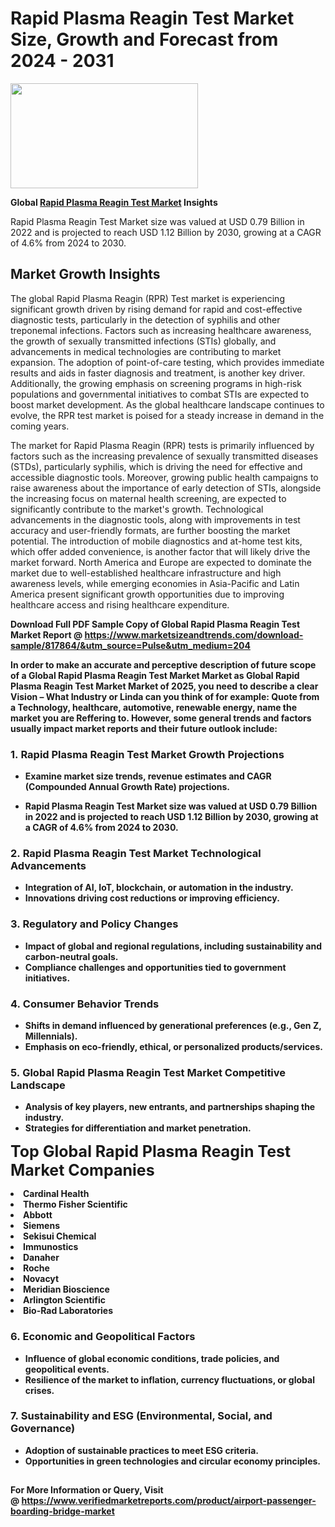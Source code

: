 <H1>Rapid Plasma Reagin Test Market Size, Growth and Forecast from 2024 - 2031</H1><img class="aligncenter size-medium wp-image-584254" src="https://thirdeyenews.in/wp-content/uploads/2024/09/Global-Market-Research-300x168.jpeg" alt="" width="300" height="168" /><p><strong>Global&nbsp;<a href="https://www.marketsizeandtrends.com/download-sample/817864/&amp;utm_source=Pulse&amp;utm_medium=204">Rapid Plasma Reagin Test Market</a> Insights</strong></p><p>Rapid Plasma Reagin Test Market size was valued at USD 0.79 Billion in 2022 and is projected to reach USD 1.12 Billion by 2030, growing at a CAGR of 4.6% from 2024 to 2030.</p><p><h2>Market Growth Insights</h2> <p>The global Rapid Plasma Reagin (RPR) Test market is experiencing significant growth driven by rising demand for rapid and cost-effective diagnostic tests, particularly in the detection of syphilis and other treponemal infections. Factors such as increasing healthcare awareness, the growth of sexually transmitted infections (STIs) globally, and advancements in medical technologies are contributing to market expansion. The adoption of point-of-care testing, which provides immediate results and aids in faster diagnosis and treatment, is another key driver. Additionally, the growing emphasis on screening programs in high-risk populations and governmental initiatives to combat STIs are expected to boost market development. As the global healthcare landscape continues to evolve, the RPR test market is poised for a steady increase in demand in the coming years.</p> <p><strong></strong></p> <p>The market for Rapid Plasma Reagin (RPR) tests is primarily influenced by factors such as the increasing prevalence of sexually transmitted diseases (STDs), particularly syphilis, which is driving the need for effective and accessible diagnostic tools. Moreover, growing public health campaigns to raise awareness about the importance of early detection of STIs, alongside the increasing focus on maternal health screening, are expected to significantly contribute to the market's growth. Technological advancements in the diagnostic tools, along with improvements in test accuracy and user-friendly formats, are further boosting the market potential. The introduction of mobile diagnostics and at-home test kits, which offer added convenience, is another factor that will likely drive the market forward. North America and Europe are expected to dominate the market due to well-established healthcare infrastructure and high awareness levels, while emerging economies in Asia-Pacific and Latin America present significant growth opportunities due to improving healthcare access and rising healthcare expenditure.</p> <p><strong></p><p><span class=""><strong>Download Full PDF Sample Copy of Global Rapid Plasma Reagin Test Market Report</strong> @ <a href="https://www.marketsizeandtrends.com/download-sample/817864/&amp;utm_source=Pulse&amp;utm_medium=204" target="_blank">https://www.marketsizeandtrends.com/download-sample/817864/&amp;utm_source=Pulse&amp;utm_medium=204</a></span></p><p>In order to make an accurate and perceptive description of future scope of a Global&nbsp;Rapid Plasma Reagin Test Market Market as Global&nbsp;Rapid Plasma Reagin Test Market Market of 2025, you need to describe a clear Vision &ndash; What Industry or Linda can you think of for example: Quote from a Technology, healthcare, automotive, renewable energy, name the market you are Reffering to. However, some general trends and factors usually impact market reports and their future outlook include:</p><h3>1.&nbsp;<strong>Rapid Plasma Reagin Test Market Growth Projections</strong></h3><ul><li>Examine market size trends, revenue estimates and CAGR (Compounded Annual Growth Rate) projections.</li><li><p>Rapid Plasma Reagin Test Market size was valued at USD 0.79 Billion in 2022 and is projected to reach USD 1.12 Billion by 2030, growing at a CAGR of 4.6% from 2024 to 2030.</p></li></ul><h3>2.&nbsp;<strong>Rapid Plasma Reagin Test Market Technological Advancements</strong></h3><ul><li>Integration of AI, IoT, blockchain, or automation in the industry.</li><li>Innovations driving cost reductions or improving efficiency.</li></ul><h3>3.&nbsp;<strong>Regulatory and Policy Changes</strong></h3><ul><li>Impact of global and regional regulations, including sustainability and carbon-neutral goals.</li><li>Compliance challenges and opportunities tied to government initiatives.</li></ul><h3>4.&nbsp;<strong>Consumer Behavior Trends</strong></h3><ul><li>Shifts in demand influenced by generational preferences (e.g., Gen Z, Millennials).</li><li>Emphasis on eco-friendly, ethical, or personalized products/services.</li></ul><h3>5.&nbsp;<strong>Global Rapid Plasma Reagin Test Market Competitive Landscape</strong></h3><ul><li>Analysis of key players, new entrants, and partnerships shaping the industry.</li><li>Strategies for differentiation and market penetration.</li></ul><p data-pm-slice="1 1 []"><span style="color: inherit; font-family: inherit; font-size: 25px;">Top Global Rapid Plasma Reagin Test Market Companies</span></p><div class="" data-test-id=""><p><li>Cardinal Health</li><li> Thermo Fisher Scientific</li><li> Abbott</li><li> Siemens</li><li> Sekisui Chemical</li><li> Immunostics</li><li> Danaher</li><li> Roche</li><li> Novacyt</li><li> Meridian Bioscience</li><li> Arlington Scientific</li><li> Bio-Rad Laboratories</li></p></div><h3>6.&nbsp;<strong>Economic and Geopolitical Factors</strong></h3><ul><li>Influence of global economic conditions, trade policies, and geopolitical events.</li><li>Resilience of the market to inflation, currency fluctuations, or global crises.</li></ul><h3>7.&nbsp;<strong>Sustainability and ESG (Environmental, Social, and Governance)</strong></h3><ul><li>Adoption of sustainable practices to meet ESG criteria.</li><li>Opportunities in green technologies and circular economy principles.</li></ul><h2><strong style="font-size: 14px;">For More Information or Query, Visit @&nbsp;</strong><a style="background-color: #ffffff; font-size: 14px;" href="https://www.marketsizeandtrends.com/report/rapid-plasma-reagin-test-market/" target="_blank">https://www.verifiedmarketreports.com/product/airport-passenger-boarding-bridge-market</a></h2>

